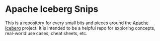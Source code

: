 # Apache Iceberg Snips
This is a repository for every small bits and pieces around the [Apache Iceberg](https://iceberg.apache.org) project. It is intended to be a helpful repo for exploring concepts, real-world use cases, cheat sheets, etc.  
